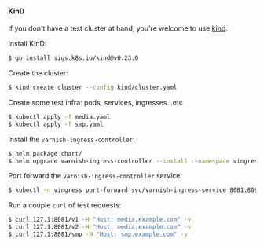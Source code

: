 #### KinD

If you don't have a test cluster at hand, you're welcome to use [kind](https://kind.sigs.k8s.io/).

Install KinD:

```sh
$ go install sigs.k8s.io/kind@v0.23.0 
```

Create the cluster:

```sh
$ kind create cluster --config kind/cluster.yaml 
```

Create some test infra: pods, services, ingresses ..etc

```sh
$ kubectl apply -f media.yaml
$ kubectl apply -f smp.yaml
```

Install the ``varnish-ingress-controller``:

```sh
$ helm package chart/
$ helm upgrade varnish-ingress-controller --install --namespace vingress --create-namespace ./varnish-ingress-controller-0.2.0.tgz -f chart/values.yaml
```

Port forward the ``varnish-ingress-controller`` service:

```sh
$ kubectl -n vingress port-forward svc/varnish-ingress-service 8081:8081
```


Run a couple ``curl`` of test requests:

```sh
$ curl 127.1:8081/v1 -H "Host: media.example.com" -v
$ curl 127.1:8081/v2 -H "Host: media.example.com" -v
$ curl 127.1:8081/smp -H "Host: smp.example.com" -v
```
